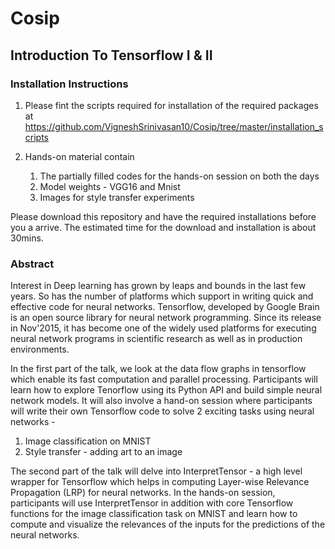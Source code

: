 # Cosip 
## Introduction To Tensorflow I & II

### Installation Instructions
1. Please fint the scripts required for installation of the required packages at https://github.com/VigneshSrinivasan10/Cosip/tree/master/installation_scripts

2. Hands-on material contain 
    1. The partially filled codes for the hands-on session on both the days
    2. Model weights - VGG16 and Mnist
    3. Images for style transfer experiments
    
Please download this repository and have the required installations before you a arrive. The estimated time for the download and installation is about 30mins. 


### Abstract 

Interest in Deep learning has grown by leaps and bounds in the last few years. So has the number of platforms which support in writing quick and effective code for neural networks. Tensorflow, developed by Google Brain is an open source library for neural network programming. Since its release in Nov'2015, it has become one of the widely used platforms for executing neural network programs in scientific research as well as in production environments.

In the first part of the talk, we look at the data flow graphs in tensorflow which enable its fast computation and parallel processing. Participants will learn how to explore Tenorflow using its Python API and build simple neural network models. It will also involve a hand-on session where participants will write their own Tensorflow code to solve 2 exciting tasks using neural networks -
1. Image classification on MNIST
2. Style transfer - adding art to an image 

The second part of the talk will delve into InterpretTensor - a high level wrapper for Tensorflow which helps in computing Layer-wise Relevance Propagation (LRP) for neural networks. In the hands-on session, participants will use InterpretTensor in addition with core Tensorflow functions for the image classification task on MNIST and learn how to compute and visualize the relevances of the inputs for the predictions of the neural networks.
